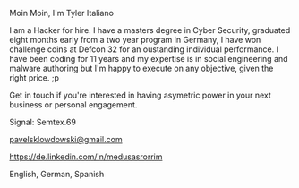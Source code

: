 Moin Moin, I'm Tyler Italiano

I am a Hacker for hire. I have a masters degree in Cyber Security, graduated eight months early from a two year program in Germany, I have won challenge coins at Defcon 32 for an oustanding individual performance. I have been coding for 11 years and my expertise is in social engineering and malware authoring but I'm happy to execute on any objective, given the right price. ;p

Get in touch if you're interested in having asymetric power in your next business or personal engagement.

Signal: Semtex.69

pavelsklowdowski@gmail.com

https://de.linkedin.com/in/medusasrorrim

English, German, Spanish

